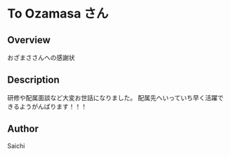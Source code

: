 To Ozamasa さん
===

## Overview

おざまささんへの感謝状

## Description

研修や配属面談など大変お世話になりました。
配属先へいっていち早く活躍できるようがんばります！！！

## Author

Saichi
